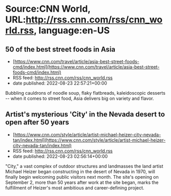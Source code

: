 # Source:CNN World, URL:http://rss.cnn.com/rss/cnn_world.rss, language:en-US

## 50 of the best street foods in Asia
 - [https://www.cnn.com/travel/article/asia-best-street-foods-cmd/index.html](https://www.cnn.com/travel/article/asia-best-street-foods-cmd/index.html)
 - RSS feed: http://rss.cnn.com/rss/cnn_world.rss
 - date published: 2022-08-23 22:57:21+00:00

Bubbling cauldrons of noodle soup, flaky flatbreads, kaleidoscopic desserts -- when it comes to street food, Asia delivers big on variety and flavor.

## Artist's mysterious 'City' in the Nevada desert to open after 50 years
 - [https://www.cnn.com/style/article/artist-michael-heizer-city-nevada-tan/index.html](https://www.cnn.com/style/article/artist-michael-heizer-city-nevada-tan/index.html)
 - RSS feed: http://rss.cnn.com/rss/cnn_world.rss
 - date published: 2022-08-23 02:56:14+00:00

"City," a vast complex of outdoor structures and landmasses the land artist Michael Heizer began constructing in the desert of Nevada in 1970, will finally begin welcoming public visitors next month. The site's opening on September 2, more than 50 years after work at the site began, marks the fulfillment of Heizer's most ambitious and career-defining project.

